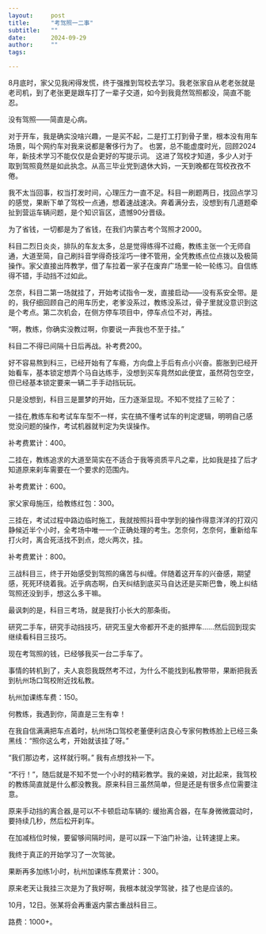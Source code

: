 ```yaml
---
layout:     post
title:      "考驾照一二事"
subtitle:   ""
date:       2024-09-29
author:     ""
tags:

---
```


8月底时，家父见我闲得发慌，终于强推到驾校去学习。我老张家自从老老张就是老司机，到了老张更是跟车打了一辈子交道，如今到我竟然驾照都没，简直不能忍。

没有驾照——简直是心病。

对于开车，我是确实没啥兴趣，一是买不起，二是打工打到骨子里，根本没有用车场景，叫个网约车对我来说都是奢侈行为了。
也罢，总不能虚度时光，回顾2024年，新技术学习不能仅仅是会更好的写提示词。
这进了驾校才知道，多少人对于取到驾照竟然是如此执念。从高三毕业党到退休大妈，一天到晚都在驾校孜孜不倦。

我不太当回事，权当打发时间，心理压力一直不足。科目一刷题两日，找回点学习的感觉，果断下单了驾校一点通，想着速战速决。奔着满分去，没想到有几道题牵扯到营运车辆问题，是个知识盲区，遗憾90分晋级。

为了省钱，一切都是为了省钱，在我们内蒙古考个驾照才2000。

科目二烈日炎炎，排队的车友太多，总是觉得练得不过瘾，教练主张一个无师自通，大道至简，自己刷抖音学得奇技淫巧一律不管用，全凭教练点位点拨以及极简操作。家父直接出阵教学，借了车拉着一家子在废弃广场里一轮一轮练习。自信练得不错，手动挡不过如此。

怎奈，科目二第一场就挂了，开始考试指令一发，直接启动——没有系安全带。是的，我仔细回顾自己的用车历史，老爹没系过，教练没系过，骨子里就没意识到这是个考点。第二次机会，在侧方停车项目中，停车点位不对，再挂。

“啊，教练，你确实没教过啊，你要说一声我也不至于挂。”

科目二不得已间隔十日后再战。补考费200。

好不容易熬到科三，已经开始有了车瘾，方向盘上手后有点小兴奋。膨胀到已经开始看车，基本锁定想弄个马自达练手，没想到买车竟然如此便宜，虽然荷包空空，但已经基本锁定要来一辆二手手动挡玩玩。

只是没想到，科目三是噩梦的开始，压力逐渐显现。不知不觉挂了三轮了：

一挂在,教练车和考试车车型不一样，实在搞不懂考试车的判定逻辑，明明自己感觉没问题的操作，考试机器就判定为失误操作。

补考费累计：400。

二挂在，教练追求的大道至简实在不适合于我等资质平凡之辈，比如我是挂了后才知道原来刹车需要在一个要求的范围内。

补考费累计：600。

家父家母施压，给教练红包：300。

三挂在，考试过程中路边临时施工，我就按照抖音中学到的操作得意洋洋的打双闪静候近半个小时，全考场中唯一一个正确处理的考生。怎奈何，怎奈何，重新给车打火时，离合死活找不到点，熄火两次，挂。

补考费累计：800。

三战科目三，终于开始感受到驾照的痛苦与纠缠。伴随着这开车的兴奋感，期望感，死死环绕着我。近乎病态啊，白天纠结到底买马自达还是买斯巴鲁，晚上纠结驾照还没到手，想这么多干嘛。

最讽刺的是，科目三考场，就是我打小长大的那条街。

研究二手车，研究手动挡技巧，研究玉皇大帝都开不走的抵押车……然后回到现实继续看科目三技巧。

现在考驾照的钱，已经够我买一台二手车了。

事情的转机到了，夫人哀怨我既然考不过，为什么不能找到私教带带，果断把我丢到杭州场口驾校附近找私教。

杭州加课练车费：150。

何教练，我遇到你，简直是三生有幸！

在我自信满满把车点着时，杭州场口驾校老董便利店良心专家何教练脸上已经三条黑线：“照你这么考，开始就该挂了呀。”

“我们那边考，这样就行啊。” 我有点想找补一下。

“不行！”，随后就是不知不觉一个小时的精彩教学。我的亲娘，对比起来，我驾校的教练简直就是什么都没教我。原来科目三虽然简单，但是还是有很多点位需要注意。

原来手动挡的离合器,是可以不卡顿启动车辆的: 缓抬离合器，在车身微微震动时，要持续几秒，然后松开刹车。

在加减档位时候，要留够间隔时间，是可以踩一下油门补油，让转速提上来。

我终于真正的开始学习了一次驾驶。

果断再多加练1小时，杭州加课练车费累计：300。

原来老天让我挂三次是为了我好啊，我根本就没学驾驶，挂了也是应该的。

10月，12日。张某将会再重返内蒙古重战科目三。

路费：1000+。

